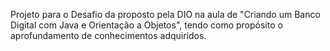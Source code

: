 Projeto para o Desafio da proposto pela DIO na aula de "Criando um Banco Digital com Java e Orientação a Objetos", tendo como propósito o aprofundamento de conhecimentos adquiridos.

